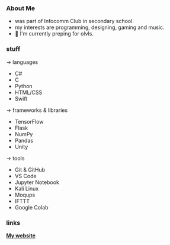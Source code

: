 
### About Me  
- was part of Infocomm Club in secondary school.  
- my interests are programming, designing, gaming and music.  
- 🌱 I'm currently preping for olvls.

### stuff
->  languages
- C#
- C
- Python
- HTML/CSS
- Swift
  
->  frameworks & libraries
- TensorFlow
- Flask
- NumPy
- Pandas
- Unity

->  tools
- Git & GitHub
- VS Code
- Jupyter Notebook
- Kali Linux
- Moqups
- IFTTT
- Google Colab

###  links
**[My website](https://elizabethlim.notion.site/elizabeth-s-portfolio-2157489241e1809f9398d3d6dfe08498?pvs=149)**

</div>

<!---
ljyeliz/ljyeliz is a ✨ special ✨ repository because its `README.md` (this file) appears on your GitHub profile.
You can click the Preview link to take a look at your changes.
--->
